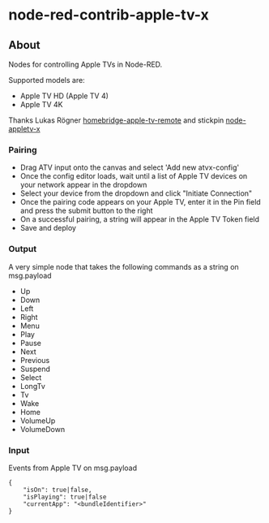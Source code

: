 
# node-red-contrib-apple-tv-x

## About

Nodes for controlling Apple TVs in Node-RED.

Supported models are:
* Apple TV HD (Apple TV 4)
* Apple TV 4K

Thanks Lukas Rögner [homebridge-apple-tv-remote](https://github.com/lukasroegner/homebridge-apple-tv-remote) and stickpin [node-appletv-x](https://github.com/stickpin/node-appletv-x)

### Pairing
-   Drag ATV input onto the canvas and select 'Add new atvx-config'
-   Once the config editor loads, wait until a list of Apple TV devices on your network appear in the dropdown
-   Select your device from the dropdown and click "Initiate Connection"
-   Once the pairing code appears on your Apple TV, enter it in the Pin field and press the submit button to the right
-   On a successful pairing, a string will appear in the Apple TV Token field
-   Save and deploy

### Output
A very simple node that takes the following commands as a string on msg.payload
-   Up
-   Down
-   Left
-   Right
-   Menu
-   Play
-   Pause
-   Next
-   Previous
-   Suspend
-   Select
-   LongTv
-   Tv
-   Wake
-   Home
-   VolumeUp
-   VolumeDown

### Input
Events from Apple TV on msg.payload
```
{
    "isOn": true|false,
    "isPlaying": true|false
    "currentApp": "<bundleIdentifier>"
}
```